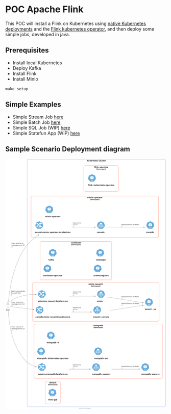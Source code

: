 # POC Apache Flink

This POC will install a Flink on Kubernetes using
[native Kubernetes deployments](https://nightlies.apache.org/flink/flink-docs-master/docs/deployment/resource-providers/native_kubernetes/)
and
the [Flink kubernetes operator](https://nightlies.apache.org/flink/flink-kubernetes-operator-docs-main/docs/concepts/overview/),
and then deploy some simple jobs, developed in java.

## Prerequisites

* Install local Kubernetes
* Deploy Kafka
* Install Flink
* Install Minio

```shell
make setup
```

## Simple Examples

* Simple Stream Job [here](simple-stream-job/README.md)
* Simple Batch Job [here](simple-batch-job/README.md)
* Simple SQL Job (WIP) [here](simple-sql-job/README.md)
* Simple Statefun App (WIP) [here](simple-statefun-app/README.md)

## Sample Scenario Deployment diagram

![Deployment diagram](doc/deployment_diagram.png)
